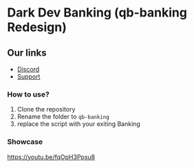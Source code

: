# Dark Dev Banking (qb-banking Redesign)

## Our links
- [Discord](https://discord.gg/QK9bFRzEvp)
- [Support](https://discord.gg/QK9bFRzEvp)

### How to use?

1. Clone the repository
2. Rename the folder to `qb-banking`
3. replace the script with your exiting Banking


### Showcase
https://youtu.be/fqOpH3Ppsu8
